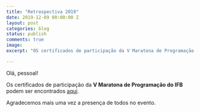 ```yaml
---
title: "Retrospectiva 2019"
date: 2019-12-09 00:00:00 Z
layout: post
categories: blog
status: publish
comments: true
image:
excerpt: "OS certificados de participação da V Maratona de Programação do IFB estão disponíveis."

---
```


Olá, pessoal!

Os certificados de participação da **V Maratona de Programação do IFB** podem ser encontrados [aqui]({{site.url}}/assets/5-mdp-ifb/certificados-participantes.pdf).

Agradecemos mais uma vez a presença de todos no evento.